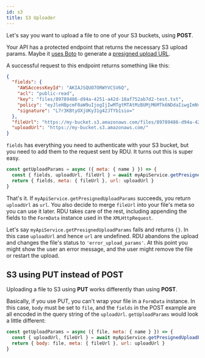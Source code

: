 ```yaml
---
id: s3
title: S3 Uploader
---
```



Let's say you want to upload a file to one of your S3 buckets, using __POST__.

Your API has a protected endpoint that returns the necessary S3 upload params. Maybe it [uses Boto](https://boto3.amazonaws.com/v1/documentation/api/latest/reference/services/s3.html#S3.Client.generate_presigned_post) to generate a [presigned upload URL](https://docs.aws.amazon.com/AmazonS3/latest/dev/PresignedUrlUploadObject.html).

A successful request to this endpoint returns something like this:

~~~json
{
  "fields": {
    "AWSAccessKeyId": "AKIAJSQUO7ORWYVCSV6Q",
    "acl": "public-read",
    "key": "files/89789486-d94a-4251-a42d-18af752ab7d2-test.txt",
    "policy": "eyJleHBpcmF0aW9uIjogIjIwMTgtMTAtMzBUMjM6MTk6NDdaIiwgImNvbmRpdGlvbnMiOiBbeyJhY2wiOiAicHVibGljLXJlYWQifSwgWyJjb250ZW50LWxlbmd0aC1yYW5nZSIsIDEwLCAzMTQ1NzI4MF0sIHsiYnVja2V0IjogImJlYW10ZWNoLWZpbGUifSwgeyJrZXkiOiAiY29tcGFueS8zLzg5Nzg5NDg2LWQ5NGEtNDI1MS1hNDJkLTE4YWY3NTJhYjdkMi10ZXN0LnR4dCJ9XX0=",
    "signature": "L7r3KBtyOXjUKy31g42JTYb1sio="
  },
  "fileUrl": "https://my-bucket.s3.amazonaws.com/files/89789486-d94a-4251-a42d-18af752ab7d2-test.txt",
  "uploadUrl": "https://my-bucket.s3.amazonaws.com/"
}
~~~

`fields` has everything you need to authenticate with your S3 bucket, but you need to add them to the request sent by RDU. It turns out this is super easy.

~~~js
const getUploadParams = async ({ meta: { name } }) => {
  const { fields, uploadUrl, fileUrl } = await myApiService.getPresignedUploadParams(name)
  return { fields, meta: { fileUrl }, url: uploadUrl }
}
~~~

That's it. If `myApiService.getPresignedUploadParams` succeeds, you return `uploadUrl` as `url`. You also decide to merge `fileUrl` into your file's meta so you can use it later. RDU takes care of the rest, including appending the fields to the `FormData` instance used in the `XMLHttpRequest`.

Let's say `myApiService.getPresignedUploadParams` fails and returns `{}`. In this case `uploadUrl` and hence `url` are undefined. RDU abandons the upload and changes the file's status to `'error_upload_params'`. At this point you might show the user an error message, and the user might remove the file or restart the upload.


## S3 using PUT instead of POST
Uploading a file to S3 using __PUT__ works differently than using __POST__.

Basically, if you use PUT, you can't wrap your file in a `FormData` instance. In this case, `body` must be set to `file`, and the `fields` in the POST example are all encoded in the query string of the `uploadUrl`. `getUploadParams` would look a little different:

~~~js
const getUploadParams = async ({ file, meta: { name } }) => {
  const { uploadUrl, fileUrl } = await myApiService.getPresignedUploadParams(name)
  return { body: file, meta: { fileUrl }, url: uploadUrl }
}
~~~
